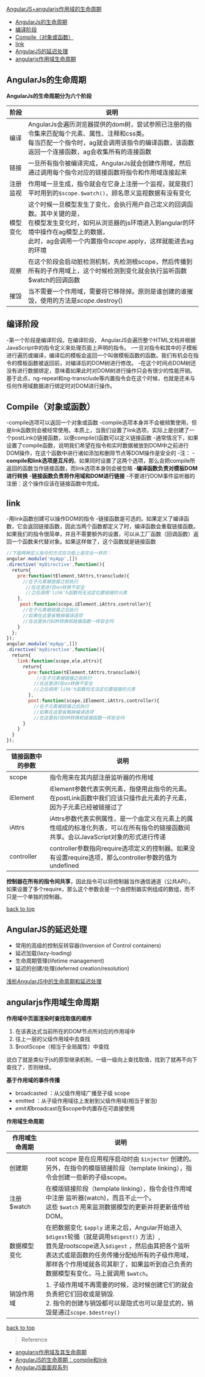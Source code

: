 [AngularJS+angularjs作用域的生命周期](#top)

- [AngularJs的生命周期](#angularjs%E7%9A%84%E7%94%9F%E5%91%BD%E5%91%A8%E6%9C%9F)
- [编译阶段](#%E7%BC%96%E8%AF%91%E9%98%B6%E6%AE%B5)
- [Compile（对象或函数）](#compile%E5%AF%B9%E8%B1%A1%E6%88%96%E5%87%BD%E6%95%B0)
- [link](#link)
- [AngularJS的延迟处理](#angularjs%E7%9A%84%E5%BB%B6%E8%BF%9F%E5%A4%84%E7%90%86)
- [angularjs作用域生命周期](#angularjs%E4%BD%9C%E7%94%A8%E5%9F%9F%E7%94%9F%E5%91%BD%E5%91%A8%E6%9C%9F)

## AngularJs的生命周期

**AngularJs的生命周期分为六个阶段**

阶段|说明
---|---
编译|AngularJs会遍历浏览器提供的dom树，尝试参照已注册的指令集来匹配每个元素、属性、注释和css类。<br>每当匹配一个指令时，ag就会调用该指令的编译函数，该函数返回一个连接函数，ag会收集所有的连接函数
链接|一旦所有指令被编译完成，AngularJs就会创建作用域，然后通过调用每个指令对应的链接函数将指令和作用域连接起来
注册监视|作用域一旦生成，指令就会在它身上注册一个监视，就是我们平时用到的`$scope.$watch()`，顾名思义监视数据有没有变化
模型变化|这个时候一旦模型发生了变化，会执行用户自己定义的回调函数。其中关键的是，<br>在模型发生变化时，如何从浏览器的js环境进入到angular的环境中操作在ag模型上的数据，<br>此时，ag会调用一个内置指令$scope.$apply，这样就能进去ag的环境
观察|在这个阶段会启动脏检测机制，先检测根scope，然后传播到所有的子作用域上，这个时候检测到变化就会执行监听函数$watch的回调函数
摧毁|当不需要一个作用域，需要将它移除掉。原则是谁创建的谁摧毁，使用的方法是$scope.$destroy()

## 编译阶段

-第一个阶段是编译阶段。在编译阶段， AngularJS会遍历整个HTML文档并根据JavaScript中的指令定义来处理页面上声明的指令。
-一旦对指令和其中的子模板进行遍历或编译，编译后的模板会返回一个叫做模板函数的函数。我们有机会在指令的模板函数被返回前，对编译后的DOM树进行修改。
-在这个时间点DOM树还没有进行数据绑定，意味着如果此时对DOM树进行操作只会有很少的性能开销。基于此点，ng-repeat和ng-transclude等内置指令会在这个时候，也就是还未与任何作用域数据进行绑定时对DOM进行操作。

## Compile（对象或函数）

-compile选项可以返回一个对象或函数
-compile选项本身并不会被频繁使用，但是link函数则会被经常使用。本质上，当我们设置了link选项，实际上是创建了一个postLink()链接函数，以便compile()函数可以定义链接函数
-通常情况下，如果设置了compile函数，说明我们希望在指令和实时数据被放到DOM中之前进行DOM操作，在这个函数中进行诸如添加和删除节点等DOM操作是安全的
-注：
-**compile和link选项是互斥的**。如果同时设置了这两个选项，那么会把compile所返回的函数当作链接函数，而link选项本身则会被忽略
-**编译函数负责对模板DOM进行转换**
-**链接函数负责将作用域和DOM进行链接**
-不要进行DOM事件监听器的注册：这个操作应该在链接函数中完成。

## link

-用link函数创建可以操作DOM的指令
-链接函数是可选的。如果定义了编译函数，它会返回链接函数，因此当两个函数都定义了时，编译函数会重载链接函数。如果我们的指令很简单，并且不需要额外的设置，可以从工厂函数（回调函数）返回一个函数来代替对象。如果这样做了，这个函数就是链接函数

```javascript
//下面两种定义指令的方式在功能上是完全一样的：
angular.module('myApp',[])
.directive('myDirective',function(){
  return{
    pre:function(tElement,tAttrs,transclude){
      //在子元素被链接之前执行
       //在这里进行Don转换不安全
       //之后调用'lihk'h函数将无法定位要链接的元素
    },
     post:function(scope,iElement,iAttrs,controller){
      //在子元素被链接之后执行
      //如果在这里省略掉编译选项
      //在这里执行DOM转换和链接函数一样安全吗
    }
  };
});
angular.module('myApp',[])
.directive('myDirective',function(){
  return{
    link:function(scope,ele,attrs){
      return{
        pre:function(tElement,tAttrs,transclude){
           //在子元素被链接之前执行
          //在这里进行Don转换不安全
          //之后调用'lihk'h函数将无法定位要链接的元素
        },
        post:function(scope,iElement,iAttrs,controller){
          //在子元素被链接之后执行
          //如果在这里省略掉编译选项
          //在这里执行DOM转换和链接函数一样安全吗
      }
    }
  }
});
```

链接函数中的参数|说明
---|---
scope|指令用来在其内部注册监听器的作用域
iElement|iElement参数代表实例元素，指使用此指令的元素。在postLink函数中我们应该只操作此元素的子元素，因为子元素已经被链接过了
iAttrs|iAttrs参数代表实例属性，是一个由定义在元素上的属性组成的标准化列表，可以在所有指令的链接函数间共享。会以JavaScript对象的形式进行传递
controller|controller参数指向require选项定义的控制器。如果没有设置require选项，那么controller参数的值为undefined

**控制器在所有的指令间共享**，因此指令可以将控制器当作通信通道（公共API）。如果设置了多个require，那么这个参数会是一个由控制器实例组成的数组，而不只是一个单独的控制器。

[back to top](#top)

## AngularJS的延迟处理

- 常用的高级的控制反转容器(Inversion of Control containers)
- 延迟加载(lazy-loading)
- 生命周期管理(lifetime management)
- 延迟的创建/处理(deferred creation/resolution)

[浅析AngularJS中的生命周期和延迟处理](https://www.jb51.net/article/68103.htm)

## angularjs作用域生命周期

**作用域中页面渲染时查找取值的顺序**

1. 在该表达式当前所在的DOM节点所对应的作用域中
2. 往上一层的父级作用域中去查找
3. $rootScope（相当于全局属性）中查找

说白了就是类似于js的原型继承机制，一级一级向上查找取值，找到了就再不向下查找了，否则继续。

**基于作用域的事件传播**

- broadcasted ：从父级作用域广播至子级 scope
- emitted ：从子级作用域往上发射到父级作用域(相当于冒泡)
- $emit 和$broadcast在$scope中内置存在可直接使用
  
**作用域生命周期**

作用域生命周期|说明
---|---
创建期|root scope 是在应用程序启动时由 `$injector` 创建的。<br>另外，在指令的模版链接阶段（template linking），指令会创建一些新的子级scope。
注册$watch|在模版链接阶段（template linking），指令会往作用域中注册 监听器(watch)，而且不止一个。<br>这些 `$watch` 用来监测数据模型的更新并将更新值传给DOM。
数据模型变化|在把数据变化 `$apply` 进来之后，Angular开始进入`$digest`轮循（就是调用`$digest()` 方法）, <br>首先是rootscope进入`$digest` ，然后由其把各个监听表达式或是函数的任务传播分配给所有的子级作用域，<br>那样各个作用域就各司其职了，如果监听到自己负责的数据模型有变化，马上就调用 `$watch`。
销毁作用域|1. 子级作用域不再需要的时候，这时候创建它们的就会负责把它们回收或是销毁.<br>2. 指令的创建与销毁都可以是隐式也可以是显式的，销毁是通过`scope.$destroy()`


[back to top](#top)

>Reference

- [angularjs作用域及其生命周期](https://blog.csdn.net/momDIY/article/details/78867198)
- [AngularJS的生命周期：complie和link](https://blog.csdn.net/u012527802/article/details/50559525)
- [AngularJS面面观系列](https://blog.csdn.net/dm_vincent/article/category/2496171)
